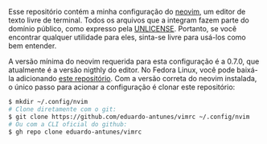 Esse repositório contém a minha configuração do [neovim](https://neovim.io/), um editor de texto livre de terminal. Todos os arquivos que a integram fazem parte do domínio público, como expresso pela [UNLICENSE](https://unlicense.org/). Portanto, se você encontrar qualquer utilidade para eles, sinta-se livre para usá-los como bem entender.

A versão mínima do neovim requerida para esta configuração é a 0.7.0, que atualmente é a versão nigthly do editor. No Fedora Linux, você pode baixá-la adicionando [este repositório](https://copr.fedorainfracloud.org/coprs/agriffis/neovim-nightly/). Com a versão correta do neovim instalada, o único passo para acionar a configuração é clonar este repositório:

```sh
$ mkdir ~/.config/nvim
# Clone diretamente com o git:
$ git clone https://github.com/eduardo-antunes/vimrc ~/.config/nvim
# Ou com a CLI oficial do github:
$ gh repo clone eduardo-antunes/vimrc
```
